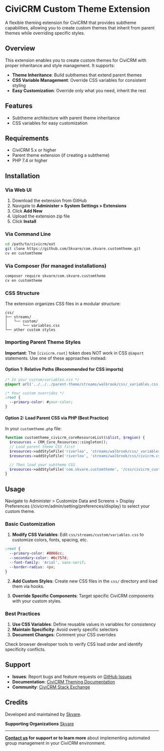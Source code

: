 # CiviCRM Custom Theme Extension

A flexible theming extension for CiviCRM that provides subtheme capabilities, allowing you to create custom themes that inherit from parent themes while overriding specific styles.

## Overview

This extension enables you to create custom themes for CiviCRM with proper inheritance and style management. It supports:

- **Theme Inheritance**: Build subthemes that extend parent themes
- **CSS Variable Management**: Override CSS variables for consistent styling
- **Easy Customization**: Override only what you need, inherit the rest

## Features

- Subtheme architecture with parent theme inheritance
- CSS variables for easy customization

## Requirements

- CiviCRM 5.x or higher
- Parent theme extension (if creating a subtheme)
- PHP 7.4 or higher

## Installation

### Via Web UI
1. Download the extension from GitHub
2. Navigate to **Administer > System Settings > Extensions**
3. Click **Add New**
4. Upload the extension zip file
5. Click **Install**

### Via Command Line
```bash
cd /path/to/civicrm/ext
git clone https://github.com/Skvare/com.skvare.customtheme.git
cv en customtheme
```

### Via Composer (for managed installations)
```bash
composer require skvare/com.skvare.customtheme
cv en customtheme
```

### CSS Structure

The extension organizes CSS files in a modular structure:

```
css/
├── streams/
│   └── custom/
│       └── variables.css
└── other custom styles
```

### Importing Parent Theme Styles

**Important**: The `[civicrm.root]` token does NOT work in CSS `@import` statements. Use one of these approaches instead:

#### Option 1: Relative Paths (Recommended for CSS imports)
```css
/* In your custom/variables.css */
@import url('../../../parent-theme/streams/walbrook/css/_variables.css');

/* Your custom overrides */
:root {
  --primary-color: #your-color;
}
```

#### Option 2: Load Parent CSS via PHP (Best Practice)
In your `customtheme.php` file:

```php
function customtheme_civicrm_coreResourceList(&$list, $region) {
  $resources = CRM_Core_Resources::singleton();
  // Load parent theme CSS first
  $resources->addStyleFile('riverlea', 'streams/walbrook/css/_variables.css', -10, $region);
  $resources->addStyleFile('riverlea', 'streams/walbrook/css/civicrm.css', -10, $region);

  // Then load your subtheme CSS
  $resources->addStyleFile('com.skvare.customtheme', '/css/civicrm_custom.css', 0, $region);
}
```

## Usage
Navigate to Administer > Customize Data and Screens > Display Preferences (/civicrm/admin/setting/preferences/display)
    to select your custom theme.

### Basic Customization

1. **Modify CSS Variables**: Edit `css/streams/custom/variables.css` to customize colors, fonts, spacing, etc.

```css
:root {
  --primary-color: #0066cc;
  --secondary-color: #6c757d;
  --font-family: 'Arial', sans-serif;
  --border-radius: 4px;
}
```

2. **Add Custom Styles**: Create new CSS files in the `css/` directory and load them via hooks.

3. **Override Specific Components**: Target specific CiviCRM components with your custom styles.

### Best Practices

1. **Use CSS Variables**: Define reusable values in variables for consistency
2. **Maintain Specificity**: Avoid overly specific selectors
3. **Document Changes**: Comment your CSS overrides

Check browser developer tools to verify CSS load order and identify specificity conflicts.

## Support

- **Issues**: Report bugs and feature requests on [GitHub Issues](https://github.com/Skvare/com.skvare.customtheme/issues)
- **Documentation**: [CiviCRM Theming Documentation](https://docs.civicrm.org/dev/en/latest/framework/styling/)
- **Community**: [CiviCRM Stack Exchange](https://civicrm.stackexchange.com/)

## Credits

Developed and maintained by [Skvare](https://github.com/Skvare).

**Supporting Organizations**
[Skvare](https://skvare.com/contact)

---

**[Contact us](https://skvare.com/contact) for support or to learn more** about implementing automated group management in your CiviCRM environment.
